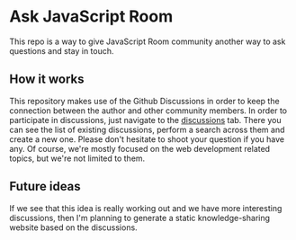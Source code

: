 # Ask JavaScript Room

This repo is a way to give JavaScript Room community another way to ask questions and stay in touch.

## How it works
This repository makes use of the Github Discussions in order to keep the connection between the author and other community members. In order to participate in discussions, just navigate to the [discussions](https://github.com/room-js/ask/discussions) tab. There you can see the list of existing discussions, perform a search across them and create a new one. Please don't hesitate to shoot your question if you have any. Of course, we're mostly focused on the web development related topics, but we're not limited to them.

## Future ideas
If we see that this idea is really working out and we have more interesting discussions, then I'm planning to generate a static knowledge-sharing website based on the discussions.
